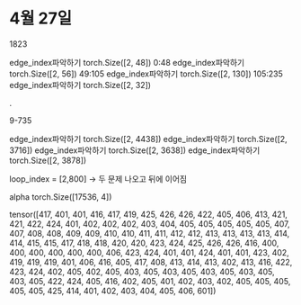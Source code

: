 # 4월 27일

1823

edge_index파악하기 torch.Size([2, 48]) 0:48
edge_index파악하기 torch.Size([2, 56]) 49:105
edge_index파악하기 torch.Size([2, 130]) 105:235
edge_index파악하기 torch.Size([2, 32])

.

9-735

edge_index파악하기 torch.Size([2, 4438])
edge_index파악하기 torch.Size([2, 3716])
edge_index파악하기 torch.Size([2, 3638])
edge_index파악하기 torch.Size([2, 3878])

loop_index = [2,800] → 두 문제 나오고 뒤에 이어짐

alpha torch.Size([17536, 4])

tensor([417, 401, 401, 416, 417, 419, 425, 426, 426, 422, 405, 406, 413, 421,
421, 422, 424, 401, 402, 402, 402, 403, 404, 405, 405, 405, 405, 405,
407, 407, 408, 408, 409, 409, 410, 410, 411, 411, 412, 412, 413, 413,
413, 413, 414, 414, 415, 415, 417, 418, 418, 420, 420, 423, 424, 425,
426, 426, 416, 400, 400, 400, 400, 400, 400, 406, 423, 424, 401, 401,
424, 401, 401, 423, 402, 419, 419, 419, 401, 406, 416, 405, 417, 408,
413, 414, 413, 402, 413, 416, 422, 423, 424, 402, 405, 402, 405, 403,
405, 403, 405, 403, 405, 403, 405, 403, 405, 422, 424, 405, 416, 402,
405, 401, 402, 403, 402, 405, 405, 405, 405, 405, 425, 414, 401, 402,
403, 404, 405, 406, 601])